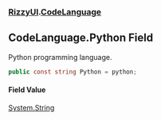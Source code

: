 ### [RizzyUI](RizzyUI 'RizzyUI').[CodeLanguage](RizzyUI.CodeLanguage 'RizzyUI.CodeLanguage')

## CodeLanguage.Python Field

Python programming language.

```csharp
public const string Python = python;
```

#### Field Value
[System.String](https://docs.microsoft.com/en-us/dotnet/api/System.String 'System.String')